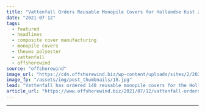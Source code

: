 ```yaml
---
title: "Vattenfall Orders Reusable Monopile Covers for Hollandse Kust Zuid"
date: "2021-07-12"
tags: 
  - featured
  - headlines
  - composite cover manufacturing
  - monopile covers
  - theuws polyester
  - vattenfall
  - offshorewind
source: "offshorewind"
image_url: "https://cdn.offshorewind.biz/wp-content/uploads/sites/2/2021/07/12090502/CCM_monopile-cover-panels.jpg"
image_fp: "/assets/img/post_thumbnails/18.jpg"
lead: "Vattenfall has ordered 140 reusable monopile covers for the Hollandse Kust Zuid (HKZ) offshore"
article_url: "https://www.offshorewind.biz/2021/07/12/vattenfall-orders-reusable-monopile-covers-for-hollandse-kust-zuid/"
---
```


---
